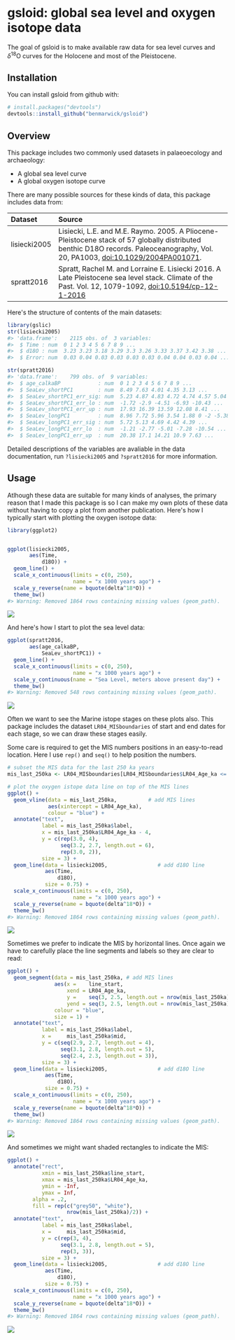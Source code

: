 
<!-- README.md is generated from README.Rmd. Please edit that file -->
gsloid: global sea level and oxygen isotope data
================================================

The goal of gsloid is to make available raw data for sea level curves and *δ*<sup>18</sup>O curves for the Holocene and most of the Pleistocene.

Installation
------------

You can install gsloid from github with:

``` r
# install.packages("devtools")
devtools::install_github("benmarwick/gsloid")
```

Overview
--------

This package includes two commonly used datasets in palaeoecology and archaeology:

-   A global sea level curve
-   A global oxygen isotope curve

There are many possible sources for these kinds of data, this package includes data from:

| Dataset      | Source                                                                                                                                                                            |
|:-------------|:----------------------------------------------------------------------------------------------------------------------------------------------------------------------------------|
| lisiecki2005 | Lisiecki, L.E. and M.E. Raymo. 2005. A Pliocene-Pleistocene stack of 57 globally distributed benthic D18O records. Paleoceanography, Vol. 20, PA1003, <doi:10.1029/2004PA001071>. |
| spratt2016   | Spratt, Rachel M. and Lorraine E. Lisiecki 2016. A Late Pleistocene sea level stack. Climate of the Past. Vol. 12, 1079-1092, <doi:10.5194/cp-12-1-2016>                          |

Here's the structure of contents of the main datasets:

``` r
library(gslic)
str(lisiecki2005)
#> 'data.frame':    2115 obs. of  3 variables:
#>  $ Time : num  0 1 2 3 4 5 6 7 8 9 ...
#>  $ d18O : num  3.23 3.23 3.18 3.29 3.3 3.26 3.33 3.37 3.42 3.38 ...
#>  $ Error: num  0.03 0.04 0.03 0.03 0.03 0.03 0.04 0.04 0.03 0.04 ...
```

``` r
str(spratt2016)
#> 'data.frame':    799 obs. of  9 variables:
#>  $ age_calkaBP            : num  0 1 2 3 4 5 6 7 8 9 ...
#>  $ SeaLev_shortPC1        : num  8.49 7.63 4.01 4.35 3.13 ...
#>  $ SeaLev_shortPC1_err_sig: num  5.23 4.87 4.83 4.72 4.74 4.57 5.04 5.9 6.79 8.3 ...
#>  $ SeaLev_shortPC1_err_lo : num  -1.72 -2.9 -4.51 -6.93 -10.43 ...
#>  $ SeaLev_shortPC1_err_up : num  17.93 16.39 13.59 12.08 8.41 ...
#>  $ SeaLev_longPC1         : num  8.96 7.72 5.96 3.54 1.88 0 -2 -5.38 -7.12 -11.6 ...
#>  $ SeaLev_longPC1_err_sig : num  5.72 5.13 4.69 4.42 4.39 ...
#>  $ SeaLev_longPC1_err_lo  : num  -1.21 -2.77 -5.01 -7.28 -10.54 ...
#>  $ SeaLev_longPC1_err_up  : num  20.38 17.1 14.21 10.9 7.63 ...
```

Detailed descriptions of the variables are avaliable in the data documentation, run `?lisiecki2005` and `?spratt2016` for more information.

Usage
-----

Atlhough these data are suitable for many kinds of analyses, the primary reason that I made this package is so I can make my own plots of these data without having to copy a plot from another publication. Here's how I typically start with plotting the oxygen isotope data:

``` r
library(ggplot2)


ggplot(lisiecki2005, 
       aes(Time,
           d18O)) +
  geom_line() +
  scale_x_continuous(limits = c(0, 250),
                     name = "x 1000 years ago") +
  scale_y_reverse(name = bquote(delta^18*O)) +
  theme_bw()
#> Warning: Removed 1864 rows containing missing values (geom_path).
```

![](vignettes/figures/README-unnamed-chunk-5-1.png)

And here's how I start to plot the sea level data:

``` r
ggplot(spratt2016, 
       aes(age_calkaBP,
           SeaLev_shortPC1)) +
  geom_line() +
  scale_x_continuous(limits = c(0, 250),
                     name = "x 1000 years ago") +
  scale_y_continuous(name = "Sea Level, meters above present day") +
  theme_bw()
#> Warning: Removed 548 rows containing missing values (geom_path).
```

![](vignettes/figures/README-unnamed-chunk-6-1.png)

Often we want to see the Marine istope stages on these plots also. This package includes the dataset `LR04_MISboundaries` of start and end dates for each stage, so we can draw these stages easily.

Some care is required to get the MIS numbers positions in an easy-to-read location. Here I use `rep()` and `seq()` to help position the numbers.

``` r
# subset the MIS data for the last 250 ka years
mis_last_250ka <- LR04_MISboundaries[LR04_MISboundaries$LR04_Age_ka <= 250, ]

# plot the oxygen istope data line on top of the MIS lines
ggplot() +
  geom_vline(data = mis_last_250ka,          # add MIS lines
             aes(xintercept = LR04_Age_ka),
             colour = "blue") +
  annotate("text", 
           label = mis_last_250ka$label, 
           x = mis_last_250ka$LR04_Age_ka - 4,
           y = c(rep(3.0, 4), 
                 seq(3.2, 2.7, length.out = 6), 
                 rep(3.0, 2)),
           size = 3) +
  geom_line(data = lisiecki2005,                # add d18O line
            aes(Time,
                d18O),
            size = 0.75) +  
  scale_x_continuous(limits = c(0, 250),
                     name = "x 1000 years ago") +
  scale_y_reverse(name = bquote(delta^18*O)) +
  theme_bw()
#> Warning: Removed 1864 rows containing missing values (geom_path).
```

![](vignettes/figures/README-unnamed-chunk-7-1.png)

Sometimes we prefer to indicate the MIS by horizontal lines. Once again we have to carefully place the line segments and labels so they are clear to read:

``` r
ggplot() +
  geom_segment(data = mis_last_250ka, # add MIS lines
               aes(x =    line_start,
                   xend = LR04_Age_ka,
                   y =    seq(3, 2.5, length.out = nrow(mis_last_250ka)),
                   yend = seq(3, 2.5, length.out = nrow(mis_last_250ka))),
               colour = "blue",
               size = 1) +
  annotate("text", 
           label = mis_last_250ka$label, 
           x =     mis_last_250ka$mid,
           y = c(seq(2.9, 2.7, length.out = 4), 
                 seq(3.1, 2.8, length.out = 5),
                 seq(2.4, 2.3, length.out = 3)),
           size = 3) +
  geom_line(data = lisiecki2005,                # add d18O line
            aes(Time,
                d18O),
            size = 0.75) +  
  scale_x_continuous(limits = c(0, 250),
                     name = "x 1000 years ago") +
  scale_y_reverse(name = bquote(delta^18*O)) +
  theme_bw()
#> Warning: Removed 1864 rows containing missing values (geom_path).
```

![](vignettes/figures/README-unnamed-chunk-8-1.png)

And sometimes we might want shaded rectangles to indicate the MIS:

``` r
ggplot() +
  annotate("rect", 
           xmin = mis_last_250ka$line_start, 
           xmax = mis_last_250ka$LR04_Age_ka, 
           ymin = -Inf, 
           ymax = Inf,
        alpha = .2,
        fill = rep(c("grey50", "white"), 
                   nrow(mis_last_250ka)/2)) +
  annotate("text", 
           label = mis_last_250ka$label, 
           x =     mis_last_250ka$mid,
           y = c(rep(3, 4), 
                 seq(3.1, 2.8, length.out = 5),
                 rep(3, 3)),
           size = 3) +
  geom_line(data = lisiecki2005,                # add d18O line
            aes(Time,
                d18O),
            size = 0.75) +  
  scale_x_continuous(limits = c(0, 250),
                     name = "x 1000 years ago") +
  scale_y_reverse(name = bquote(delta^18*O)) +
  theme_bw()
#> Warning: Removed 1864 rows containing missing values (geom_path).
```

![](vignettes/figures/README-unnamed-chunk-9-1.png)
